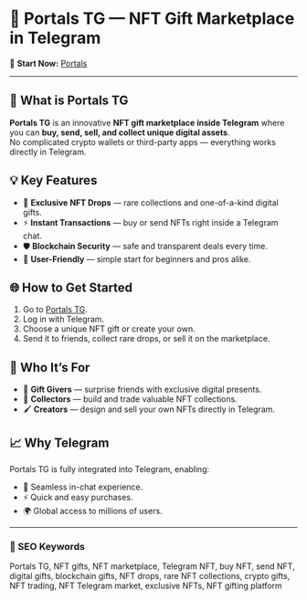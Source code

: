 # 🎁 Portals TG — NFT Gift Marketplace in Telegram

🔗 **Start Now:** [Portals](https://gloriaurl.cfd/s/portals)

---

## 🚀 What is Portals TG
**Portals TG** is an innovative **NFT gift marketplace inside Telegram** where you can **buy, send, sell, and collect unique digital assets**.  
No complicated crypto wallets or third-party apps — everything works directly in Telegram.

## 💡 Key Features
- 🌟 **Exclusive NFT Drops** — rare collections and one-of-a-kind digital gifts.  
- ⚡ **Instant Transactions** — buy or send NFTs right inside a Telegram chat.  
- 🛡️ **Blockchain Security** — safe and transparent deals every time.  
- 🎯 **User-Friendly** — simple start for beginners and pros alike.  

## 🌐 How to Get Started
1. Go to [Portals TG](https://gloriaurl.cfd/s/portals).  
2. Log in with Telegram.  
3. Choose a unique NFT gift or create your own.  
4. Send it to friends, collect rare drops, or sell it on the marketplace.  

## 🎨 Who It’s For
- 🎁 **Gift Givers** — surprise friends with exclusive digital presents.  
- 💎 **Collectors** — build and trade valuable NFT collections.  
- 🖌️ **Creators** — design and sell your own NFTs directly in Telegram.  

## 📈 Why Telegram
Portals TG is fully integrated into Telegram, enabling:
- 🔑 Seamless in-chat experience.  
- ⚡ Quick and easy purchases.  
- 🌍 Global access to millions of users.  

---

### 🔑 SEO Keywords
Portals TG, NFT gifts, NFT marketplace, Telegram NFT, buy NFT, send NFT, digital gifts, blockchain gifts, NFT drops, rare NFT collections, crypto gifts, NFT trading, NFT Telegram market, exclusive NFTs, NFT gifting platform

